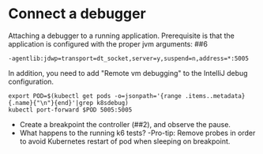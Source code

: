 # Connect a debugger

Attaching a debugger to a running application. Prerequisite is
that the application is configured with the proper jvm arguments: ##6

    -agentlib:jdwp=transport=dt_socket,server=y,suspend=n,address=*:5005

In addition, you need to add "Remote vm debugging" to the IntelliJ debug
configuration.

```shell
export POD=$(kubectl get pods -o=jsonpath='{range .items..metadata}{.name}{"\n"}{end}'|grep k8sdebug)
kubectl port-forward $POD 5005:5005
```

- Create a breakpoint the controller (##2), and observe the pause. 
- What happens to the running k6 tests?
    -Pro-tip: Remove probes in order to avoid Kubernetes restart of pod when sleeping on breakpoint.

